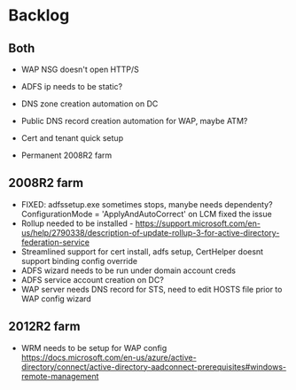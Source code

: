 # Backlog

## Both
* WAP NSG doesn't open HTTP/S
* ADFS ip needs to be static?
* DNS zone creation automation on DC
* Public DNS record creation automation for WAP, maybe ATM?
* Cert and tenant quick setup

* Permanent 2008R2 farm

## 2008R2 farm
* FIXED: adfssetup.exe sometimes stops, manybe needs dependenty? ConfigurationMode  = 'ApplyAndAutoCorrect' on LCM fixed the issue
* Rollup needed to be installed - https://support.microsoft.com/en-us/help/2790338/description-of-update-rollup-3-for-active-directory-federation-service
* Streamlined support for cert install, adfs setup, CertHelper doesnt support binding config override
* ADFS wizard needs to be run under domain account creds
* ADFS service account creation on DC?
* WAP server needs DNS record for STS, need to edit HOSTS file prior to WAP config wizard

## 2012R2 farm
* WRM needs to be setup for WAP config  
https://docs.microsoft.com/en-us/azure/active-directory/connect/active-directory-aadconnect-prerequisites#windows-remote-management


    